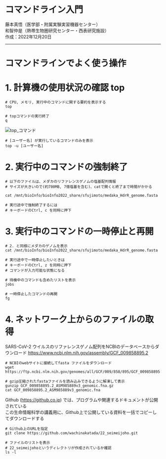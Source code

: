 # コマンドライン入門
藤本真悟（医学部・附属実験実習機器センター）  
和智仲是（熱帯生物圏研究センター・西表研究施設）  
作成：2022年12月20日
___

# コマンドラインでよく使う操作

# 1. 計算機の使用状況の確認 top

```
# CPU, メモリ, 実行中のコマンドに関する要約を表示する
top

# topコマンドの実行終了 
q 
```

![top_コマンド](https://user-images.githubusercontent.com/96465701/208613308-e2bdeeb9-fcc2-405e-8e2d-975dbd8df2f9.PNG)

```
# [ユーザー名] が実行しているコマンドのみを表示
top -u [ユーザー名]
```

# 2. 実行中のコマンドの強制終了

```
# 以下のファイルは、メダカのリファレンスゲノムの塩基配列情報
# サイズが大きいので(約700MB, 7億塩基を含む)、catで開くと終了まで時間がかかる

cat /mnt/bioInfo/bioInfo2022_share/sfujimoto/medaka_HdrR_genome.fasta

# 実行途中で強制終了するには
# キーボードのCtrl, c を同時に押下

```

# 3. 実行中のコマンドの一時停止と再開

```
# 2. と同様にメダカのゲノムを表示
cat /mnt/bioInfo/bioInfo2022_share/sfujimoto/medaka_HdrR_genome.fasta

# 実行途中で一時停止したいときは
# キーボードのCtrl, z を同時に押下
# コマンドが入力可能な状態になる

# 待機中のコマンドも含めたリストを表示
jobs

# 一時停止したコマンドの再開
fg

```

# 4. ネットワーク上からのファイルの取得

SARS-CoV-2 ウイルスのリファレンスゲノム配列をNCBIのデータベースからダウンロード
https://www.ncbi.nlm.nih.gov/assembly/GCF_009858895.2

```
# NCBIのwebサイトに接続してfasta ファイルをダウンロード
wget https://ftp.ncbi.nlm.nih.gov/genomes/all/GCF/009/858/895/GCF_009858895.2_ASM985889v3/GCF_009858895.2_ASM985889v3_genomic.fna.gz

# gzip圧縮されたfastaファイルを読み込みできるように解凍して表示
gunzip GCF_009858895.2_ASM985889v3_genomic.fna.gz
cat GCF_009858895.2_ASM985889v3_genomic.fna

```

Github (https://github.co.jp) では、プログラムや関連するドキュメントが公開されている  
この生命情報科学の講義用に、Github上で公開している資料を一括でコピーしてダウンロードする  

```
# Github上のURLを指定
git clone https://github.com/wachinakatada/22_seimeijoho.git

# ファイルのリストを表示
# 22_seimeijohoというディレクトリが作成されているか確認
ls -l

```
